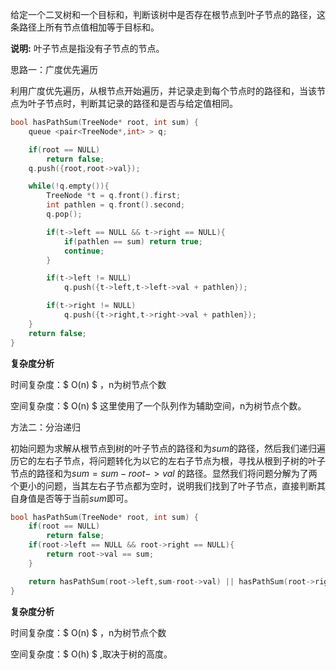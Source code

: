 给定一个二叉树和一个目标和，判断该树中是否存在根节点到叶子节点的路径，这条路径上所有节点值相加等于目标和。

**说明:** 叶子节点是指没有子节点的节点。



思路一：广度优先遍历

利用广度优先遍历，从根节点开始遍历，并记录走到每个节点时的路径和，当该节点为叶子节点时，判断其记录的路径和是否与给定值相同。

```c++
bool hasPathSum(TreeNode* root, int sum) {
    queue <pair<TreeNode*,int> > q;

    if(root == NULL)
        return false;
    q.push({root,root->val});

    while(!q.empty()){
        TreeNode *t = q.front().first;
        int pathlen = q.front().second;
        q.pop();

        if(t->left == NULL && t->right == NULL){
            if(pathlen == sum) return true;
            continue;
        }

        if(t->left != NULL)
            q.push({t->left,t->left->val + pathlen});

        if(t->right != NULL)
            q.push({t->right,t->right->val + pathlen});          
    }
    return false;
}
```

<b>复杂度分析</b>

时间复杂度：$ O(n) $ ，n为树节点个数

空间复杂度：$ O(n) $ 这里使用了一个队列作为辅助空间，n为树节点个数。



方法二：分治递归

初始问题为求解从根节点到树的叶子节点的路径和为$sum$的路径，然后我们递归遍历它的左右子节点，将问题转化为以它的左右子节点为根，寻找从根到子树的叶子节点的路径和为$sum = sum-root->val$ 的路径。显然我们将问题分解为了两个更小的问题，当其左右子节点都为空时，说明我们找到了叶子节点，直接判断其自身值是否等于当前$sum$即可。

```c++
bool hasPathSum(TreeNode* root, int sum) {
    if(root == NULL)
        return false;
    if(root->left == NULL && root->right == NULL){
        return root->val == sum;
    }

    return hasPathSum(root->left,sum-root->val) || hasPathSum(root->right,sum-root->val);
}
```

<b>复杂度分析</b>

时间复杂度：$ O(n) $ ，n为树节点个数

空间复杂度：$ O(h) $  ,取决于树的高度。